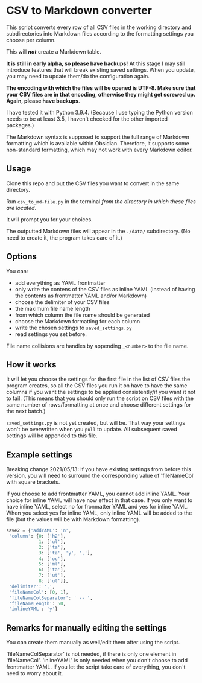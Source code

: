 # CSV to Markdown converter

This script converts every row of all CSV files in the working directory and subdirectories into Markdown files according to the formatting settings you choose per column.

This will ***not*** create a Markdown table.

**It is still in early alpha, so please have backups!** At this stage I may still introduce features that will break existing saved settings. When you update, you may need to update them/do the configuration again.

**The encoding with which the files will be opened is UTF-8. Make sure that your CSV files are in that encoding, otherwise they might get screwed up. Again, please have backups**.

I have tested it with Python 3.9.4. (Because I use typing the Python version needs to be at least 3.5, I haven't checked for the other imported packages.)

The Markdown syntax is supposed to support the full range of Markdown formatting which is available within Obsidian. Therefore, it supports some non-standard formatting, which may not work with every Markdown editor.

## Usage

Clone this repo and put the CSV files you want to convert in the same directory.

Run `csv_to_md-file.py` in the terminal *from the directory in which these files are located*.

It will prompt you for your choices.

The outputted Markdown files will appear in the `./data/` subdirectory. (No need to create it, the program takes care of it.)

## Options

You can:

- add everything as YAML frontmatter
- only write the contens of the CSV files as inline YAML (instead of having the contents as frontmatter YAML and/or Markdown)
- choose the delimiter of your CSV files
- the maximum file name length
- from which column the file name should be generated
- choose the Markdown formatting for each column
- write the chosen settings to `saved_settings.py`
- read settings you set before.

File name collisions are handles by appending `_<number>` to the file name.

## How it works

It will let you choose the settings for the first file in the list of CSV files the program creates, so all the CSV files you run it on have to have
the same columns if you want the settings to be applied consistently/if you want it not to fail. (This means that you should only run the script on CSV files with the same number of rows/formatting at once and choose different settings for the next batch.)

`saved_settings.py` is not yet created, but will be. That way your settings won't be overwritten when you `pull` to update. All subsequent saved settings will be appended to this file.

## Example settings

Breaking change 2021/05/13: If you have existing settings from before this version, you will need to surround the corresponding value of 'fileNameCol' with square brackets.

If you choose to add frontmatter YAML, you cannot add inline YAML.
Your choice for inline YAML will have now effect in that case.
If you only want to have inline YAML, select no for fronmatter YAML and yes for inline YAML.
When you select yes for inline YAML, only inline YAML will be added to the file
(but the values will be with Markdown formatting).

```python
save2 = {'addYAML': 'n',
 'column': {0: ['h2'],
            1: ['ul'],
            2: ['ta'],
            3: ['ta', 'y', ','],
            4: ['oc'],
            5: ['ml'],
            6: ['ta'],
            7: ['ut'],
            8: ['ut']},
 'delimiter': ',',
 'fileNameCol': [0, 1],
 'fileNameColSeparator': ' -- ',
 'fileNameLength': 50,
 'inlineYAML': 'y'}
```


## Remarks for manually editing the settings

You can create them manually as well/edit them after using the script.

'fileNameColSeparator' is not needed, if there is only one element in 'fileNameCol'. 'inlineYAML' is only needed when you
don't choose to add frontmatter YAML. If you let the script take care of everything, you don't need to worry about it.